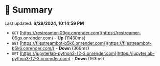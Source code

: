 # 📖 Summary
Last updated: **6/29/2024, 10:14:59 PM**

- `GET` [https://restreamer-09gx.onrender.com](https://restreamer-09gx.onrender.com) - **Up** (11430ms)
- `GET` [https://filestreambot-b5k6.onrender.com/](https://filestreambot-b5k6.onrender.com/) - **Down** (369ms)
- `GET` [https://jupyterlab-python3-12-3.onrender.com](https://jupyterlab-python3-12-3.onrender.com) - **Down** (163ms)
